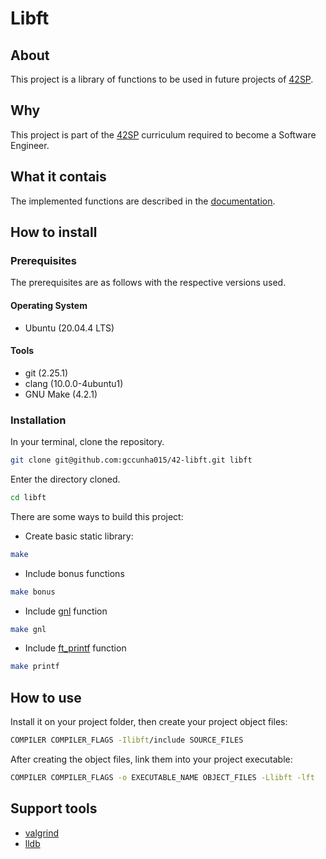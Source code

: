 [42SP]: https://www.42sp.org.br/
[documentation]: https://github.com/gccunha015/42-libft/wiki
[valgrind]: https://valgrind.org/
[lldb]: https://lldb.llvm.org/
[gnl]: https://github.com/gccunha015/42-get_next_line
[ft_printf]: https://github.com/gccunha015/42-ft_printf

# Libft
## About
This project is a library of functions to be used in future projects of [42SP].

## Why
This project is part of the [42SP] curriculum required to become a Software Engineer. 

## What it contais
The implemented functions are described in the [documentation].

## How to install
### Prerequisites
The prerequisites are as follows with the respective versions used.

#### Operating System
- Ubuntu (20.04.4 LTS)

#### Tools
- git (2.25.1)
- clang (10.0.0-4ubuntu1)
- GNU Make (4.2.1)

### Installation
In your terminal, clone the repository.
```bash
git clone git@github.com:gccunha015/42-libft.git libft
```
Enter the directory cloned.
```bash
cd libft
```
There are some ways to build this project:
- Create basic static library:
```bash
make
```
- Include bonus functions
```bash
make bonus
```
- Include [gnl] function
```bash
make gnl
```
- Include [ft_printf] function
```bash
make printf
```

## How to use
Install it on your project folder, then create your project object files:
```bash
COMPILER COMPILER_FLAGS -Ilibft/include SOURCE_FILES
```
After creating the object files, link them into your project executable:
```bash
COMPILER COMPILER_FLAGS -o EXECUTABLE_NAME OBJECT_FILES -Llibft -lft
```

## Support tools
- [valgrind]
- [lldb]
